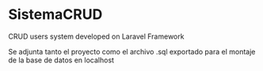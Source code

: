 # SistemaCRUD
CRUD users system developed on Laravel Framework

Se adjunta tanto el proyecto como el archivo .sql exportado para el montaje de la base de datos en localhost
